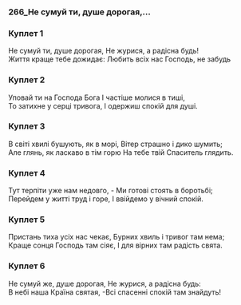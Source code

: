 ### 266_Не сумуй ти, душе дорогая,...
### Куплет 1
Не сумуй ти, душе дорогая, Не журися, а радісна будь! <br/>Життя краще тебе дожидає: Любить всіх нас Господь, не забудь
### Куплет 2
Уповай ти на Господа Бога І частіше молися в тиші, <br/>То затихне у серці тривога, І одержиш спокій для душі.
### Куплет 3
В світі хвилі бушують, як в морі, Вітер страшно і дико шумить; <br/>Але глянь, як ласкаво в тім горю На тебе твій Спаситель глядить.
### Куплет 4
Тут терпіти уже нам недовго, - Ми готові стоять в боротьбі;<br/>Перейдем у житті труд і горе, І ввійдемо у вічний спокій.
### Куплет 5
Пристань тиха усіх нас чекає, Бурних хвиль і тривог там нема; <br/>Краще сонця Господь там сіяє, І для вірних там радість свята.
### Куплет 6
Не сумуй же, душе дорогая, Не журися, а радісна будь: <br/>В небі наша Країна святая, -Всі спасенні спокій там знайдуть!
